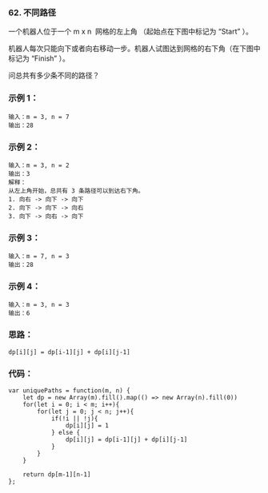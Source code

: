 ### 62. 不同路径

一个机器人位于一个 m x n  网格的左上角 （起始点在下图中标记为 “Start” ）。

机器人每次只能向下或者向右移动一步。机器人试图达到网格的右下角（在下图中标记为 “Finish” ）。

问总共有多少条不同的路径？

### 示例 1：

    输入：m = 3, n = 7
    输出：28

### 示例 2：

    输入：m = 3, n = 2
    输出：3
    解释：
    从左上角开始，总共有 3 条路径可以到达右下角。
    1. 向右 -> 向下 -> 向下
    2. 向下 -> 向下 -> 向右
    3. 向下 -> 向右 -> 向下

### 示例 3：

    输入：m = 7, n = 3
    输出：28

### 示例 4：

    输入：m = 3, n = 3
    输出：6

### 思路：

    dp[i][j] = dp[i-1][j] + dp[i][j-1]

### 代码：

    var uniquePaths = function(m, n) {
        let dp = new Array(m).fill().map(() => new Array(n).fill(0))
        for(let i = 0; i < m; i++){
            for(let j = 0; j < n; j++){
                if(!i || !j){
                    dp[i][j] = 1
                } else {
                    dp[i][j] = dp[i-1][j] + dp[i][j-1]
                }
            }
        }

        return dp[m-1][n-1]
    };

